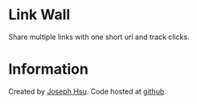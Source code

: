 # Link Wall

Share multiple links with one short url and track clicks.

# Information

Created by [Joseph Hsu](http://josephhsu.com). Code hosted at [github](http://github.com/jhsu/link_wall).

